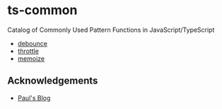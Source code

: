 # ts-common
Catalog of Commonly Used Pattern Functions in JavaScript/TypeScript

- [debounce](src/debounce.ts)
- [throttle](src/throttle.ts)
- [memoize](src/memoize.ts)

## Acknowledgements

- [Paul's Blog](https://www.paulsblog.dev/advanced-javascript-functions-to-improve-code-quality/)
